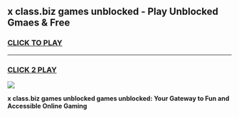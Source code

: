
## x class.biz games unblocked - Play Unblocked Gmaes & Free
<h3>
<a href="https://news.freeplayer.one?title=x_class.biz_games_unblocked&ref=23F">CLICK TO PLAY</a></h3>
<hr>

<h3>
<a href="https://news.freeplayer.one?title=x_class.biz_games_unblocked&ref=23F">CLICK 2 PLAY</a>
  
</h3>

<a href="https://news.freeplayer.one?title=x_class.biz_games_unblocked&ref=23F/"><img src="https://clearcache.store/games.png"></a>


**x class.biz games unblocked games unblocked: Your Gateway to Fun and Accessible Online Gaming**
